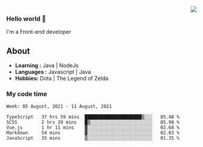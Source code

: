 <img align='right' src="https://github-readme-stats.vercel.app/api?username=jumodada&show_icons=true&theme=vue">

### Hello world 👋

I'm a Front-end developer 
    
## About
-  **Learning :** Java | NodeJs
-  **Languages :** Javascript | Java
-  **Hobbies:** Dota | The Legend of Zelda

### My code time

<!--START_SECTION:waka-->
```text
Week: 05 August, 2021 - 11 August, 2021

TypeScript   37 hrs 59 mins  █████████████████████▒░░░   85.48 % 
SCSS         2 hrs 39 mins   █▒░░░░░░░░░░░░░░░░░░░░░░░   05.98 % 
Vue.js       1 hr 11 mins    ▓░░░░░░░░░░░░░░░░░░░░░░░░   02.68 % 
Markdown     54 mins         ▓░░░░░░░░░░░░░░░░░░░░░░░░   02.03 % 
JavaScript   35 mins         ▒░░░░░░░░░░░░░░░░░░░░░░░░   01.35 % 
```
<!--END_SECTION:waka-->
